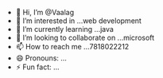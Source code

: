 - 👋 Hi, I’m @Vaalag
- 👀 I’m interested in ...web development
- 🌱 I’m currently learning ...java
- 💞️ I’m looking to collaborate on ...microsoft
- 📫 How to reach me ...7818022212
- 😄 Pronouns: ...
- ⚡ Fun fact: ...

<!---
Vaalag/Vaalag is a ✨ special ✨ repository because its `README.md` (this file) appears on your GitHub profile.
You can click the Preview link to take a look at your changes.
--->
